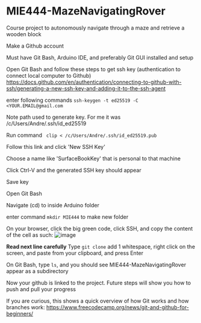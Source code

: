 # MIE444-MazeNavigatingRover
Course project to autonomously navigate through a maze and retrieve a wooden block

Make a Github account

Must have Git Bash, Arduino IDE, and preferably Git GUI installed and setup

Open Git Bash and follow these steps to get ssh key (authentication to connect local computer to Github) https://docs.github.com/en/authentication/connecting-to-github-with-ssh/generating-a-new-ssh-key-and-adding-it-to-the-ssh-agent

enter following commands
`ssh-keygen -t ed25519 -C <YOUR.EMAIL@gmail.com`

Note path used to generate key. For me it was /c/Users/Andre/.ssh/id_ed25519

Run command ` clip < /c/Users/Andre/.ssh/id_ed25519.pub`

Follow this link and click 'New SSH Key'

Choose a name like 'SurfaceBookKey' that is personal to that machine

Click Ctrl-V and the generated SSH key should appear

Save key

Open Git Bash

Navigate (cd) to inside Arduino folder

enter command `mkdir MIE444` to make new folder

On your browser, click the big green code, click SSH, and copy the content of the cell as such: ![image](https://user-images.githubusercontent.com/68564062/194407265-92a315af-f8ea-46d6-bb84-b194fa2f0869.png)

**Read next line carefully**
Type `git clone` add 1 whitespace, right click on the screen, and paste from your clipboard, and press Enter

On Git Bash, type `ls`, and you should see MIE444-MazeNavigatingRover appear as a subdirectory

Now your github is linked to the project. Future steps will show you how to push and pull your progress

If you are curious, this shows a quick overview of how Git works and how branches work: https://www.freecodecamp.org/news/git-and-github-for-beginners/
